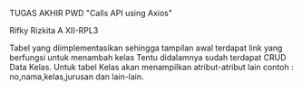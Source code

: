 TUGAS AKHIR PWD
"Calls API using Axios"

Rifky Rizkita A
XII-RPL3

Tabel yang diimplementasikan sehingga tampilan awal terdapat link yang berfungsi untuk menambah kelas
Tentu didalamnya sudah terdapat CRUD Data Kelas.
Untuk tabel Kelas akan menampilkan atribut-atribut lain contoh : no,nama,kelas,jurusan dan lain-lain.